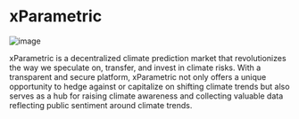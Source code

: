 # xParametric

![image](https://github.com/xParametric/xparametric-markets/assets/140021854/4d186620-9462-42a1-ba2c-c09eff908c8f)

xParametric is  a decentralized climate prediction market that revolutionizes the way we speculate on, transfer, and invest in climate risks. With a transparent and secure platform, xParametric not only offers a unique opportunity to hedge against or capitalize on shifting climate trends but also serves as a hub for raising climate awareness and collecting valuable data reflecting public sentiment around climate trends.
